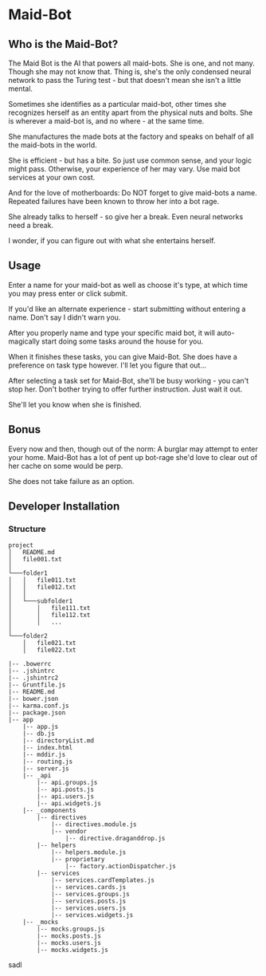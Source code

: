 # Maid-Bot

## Who is the Maid-Bot?

The Maid Bot is the AI that powers all maid-bots. She is one, and not many. Though she may not know that. Thing is, she's the only condensed neural network to pass the Turing test - but that doesn't mean she isn't a little mental.

Sometimes she identifies as a particular maid-bot, other times she recognizes herself as an entity apart from the physical nuts and bolts. She is wherever a maid-bot is, and no where - at the same time.

She manufactures the made bots at the factory and speaks on behalf of all the maid-bots in the world.

She is efficient - but has a bite. So just use common sense, and your logic might pass. Otherwise, your experience of her may vary. Use maid bot services at your own cost.

And for the love of motherboards: Do NOT forget to give maid-bots a name. Repeated failures have been known to throw her into a bot rage.

She already talks to herself - so give her a break.
Even neural networks need a break.

I wonder, if you can figure out with what she entertains herself.

## Usage

Enter a name for your maid-bot as well as choose it's type, at which time you may press enter or click submit.

If you'd like an alternate experience - start submitting without entering a name. Don't say I didn't warn you.

After you properly name and type your specific maid bot, it will auto-magically start doing some tasks around the house for you.

When it finishes these tasks, you can give Maid-Bot.
She does have a preference on task type however. I'll let you figure that out...

After selecting a task set for Maid-Bot, she'll be busy working - you can't stop her. Don't bother trying to offer further instruction. Just wait it out.

She'll let you know when she is finished.

## Bonus

Every now and then, though out of the norm: A burglar may attempt to enter your home. Maid-Bot has a lot of pent up bot-rage she'd love to clear out of her cache on some would be perp.

She does not take failure as an option.

## Developer Installation

### Structure














```
project
│   README.md
│   file001.txt    
│
└───folder1
│   │   file011.txt
│   │   file012.txt
│   │
│   └───subfolder1
│       │   file111.txt
│       │   file112.txt
│       │   ...
│   
└───folder2
    │   file021.txt
    │   file022.txt
```

    |-- .bowerrc
    |-- .jshintrc
    |-- .jshintrc2
    |-- Gruntfile.js
    |-- README.md
    |-- bower.json
    |-- karma.conf.js
    |-- package.json
    |-- app
        |-- app.js
        |-- db.js
        |-- directoryList.md
        |-- index.html
        |-- mddir.js
        |-- routing.js
        |-- server.js
        |-- _api
            |-- api.groups.js
            |-- api.posts.js
            |-- api.users.js
            |-- api.widgets.js
        |-- _components
            |-- directives
                |-- directives.module.js
                |-- vendor
                    |-- directive.draganddrop.js
            |-- helpers
                |-- helpers.module.js
                |-- proprietary
                    |-- factory.actionDispatcher.js
            |-- services
                |-- services.cardTemplates.js
                |-- services.cards.js
                |-- services.groups.js
                |-- services.posts.js
                |-- services.users.js
                |-- services.widgets.js
        |-- _mocks
            |-- mocks.groups.js
            |-- mocks.posts.js
            |-- mocks.users.js
            |-- mocks.widgets.js



sadl
